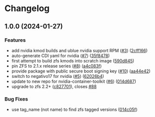 # Changelog

## 1.0.0 (2024-01-27)


### Features

* add nvidia kmod builds and ublue nvidia support RPM ([#3](https://github.com/dirkholsopple/ucore-kmods/issues/3)) ([2cff166](https://github.com/dirkholsopple/ucore-kmods/commit/2cff166a93b3f321e8fea5e41511fc7006580bf1))
* auto-generate CDI yaml for nvidia ([#7](https://github.com/dirkholsopple/ucore-kmods/issues/7)) ([35f8478](https://github.com/dirkholsopple/ucore-kmods/commit/35f8478b8195fbd0ebfe91f2bfd716e1bef7abdd))
* first attempt to build zfs kmods into scratch image ([590d845](https://github.com/dirkholsopple/ucore-kmods/commit/590d8459180e7da3d41a05c1305e2aed9f9fd9b9))
* pin ZFS to 2.1.x release series ([#8](https://github.com/dirkholsopple/ucore-kmods/issues/8)) ([a4c083f](https://github.com/dirkholsopple/ucore-kmods/commit/a4c083fc617218a314428f461d490f189407d615))
* provide package with public secure boot signing key ([#10](https://github.com/dirkholsopple/ucore-kmods/issues/10)) ([aa44e42](https://github.com/dirkholsopple/ucore-kmods/commit/aa44e420bc7ed627c382a7609dc8096ade32cd4e))
* switch to negativo17 for nvidia ([#5](https://github.com/dirkholsopple/ucore-kmods/issues/5)) ([62026b4](https://github.com/dirkholsopple/ucore-kmods/commit/62026b498b12ffa2ff8203b99b4cd33843689a3b))
* update to new repo for nvidia-container-toolkit ([#6](https://github.com/dirkholsopple/ucore-kmods/issues/6)) ([014d687](https://github.com/dirkholsopple/ucore-kmods/commit/014d687c353fa838e1c7227e5085788dfdf6537b))
* upgrade to zfs 2.2+ ([c827701](https://github.com/dirkholsopple/ucore-kmods/commit/c827701b36c98875ba797ca27e480f511d4e448a)), closes [#88](https://github.com/dirkholsopple/ucore-kmods/issues/88)


### Bug Fixes

* use tag_name (not name) to find zfs tagged versions ([014c05f](https://github.com/dirkholsopple/ucore-kmods/commit/014c05ff55fdcd55586b31d53ad408cc046425f9))
